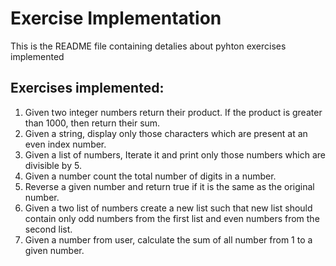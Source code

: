 # Exercise Implementation
This is the README file containing detalies about pyhton exercises implemented


## Exercises implemented:
1. Given two integer numbers return their product. If the product is greater than 1000, then return their sum.
2. Given a string, display only those characters which are present at an even index number.
3. Given a list of numbers, Iterate it and print only those numbers which are divisible by 5.
4. Given a number count the total number of digits in a number.
5. Reverse a given number and return true if it is the same as the original number.
6. Given a two list of numbers create a new list such that new list should contain only odd numbers from the first list and even numbers from the second list.
7. Given a number from user, calculate the sum of all number from 1 to a given number.
